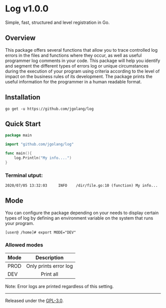 # Log v1.0.0

Simple, fast, structured and level registration in Go.

## Overview

This package offers several functions that allow you to trace controlled log errors in the files and functions where they occur, as well as useful programmer log comments in your code. This package will help you identify and segment the different types of errors log or unique circumstances during the execution of your program using criteria according to the level of impact on the business rules of its development. The package prints the useful information for the programmer in a human readable format.

## Installation

`go get -u https://github.com/jgolang/log`

## Quick Start

```go
package main

import "github.com/jgolang/log"

func main(){
    log.Println("My info....")
}
```

### Terminal utput:

```terminal
2020/07/05 13:32:03     INFO    /dir/file.go:10 (function) My info...
```

## Mode

You can configure the package depending on your needs to display certain types of log by defining an environment variable on the system that runs your program.

```
[user@ /home]# export MODE="DEV"
```

### Allowed modes 

| Mode | Description |
| :------ | :--: | 
| PROD | Only prints error log | 
| DEV | Print all | 

Note: Error logs are printed regardless of this setting.

<hr>

Released under the [GPL-3.0](LICENSE.txt).

